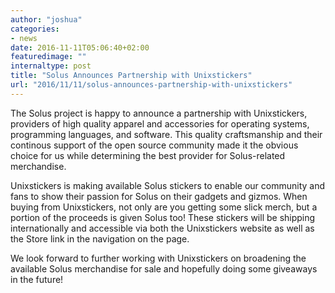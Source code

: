 ```yaml
---
author: "joshua"
categories:
- news
date: 2016-11-11T05:06:40+02:00
featuredimage: ""
internaltype: post
title: "Solus Announces Partnership with Unixstickers"
url: "2016/11/11/solus-announces-partnership-with-unixstickers"
---
```


The Solus project is happy to announce a partnership with Unixstickers, providers of high quality apparel and accessories for operating systems, programming languages, and software. 
This quality craftsmanship and their continous support of the open source community made it the obvious choice for us while determining the best provider for Solus-related merchandise. 

Unixstickers is making available Solus stickers to enable our community and fans to show their passion for Solus on their gadgets and gizmos. When buying from Unixstickers, not only are you getting some 
slick merch, but a portion of the proceeds is given Solus too! These stickers will be shipping internationally and accessible via both the Unixstickers website as well as the Store link in the navigation on the page.

We look forward to further working with Unixstickers on broadening the available Solus merchandise for sale and hopefully doing some giveaways in the future!